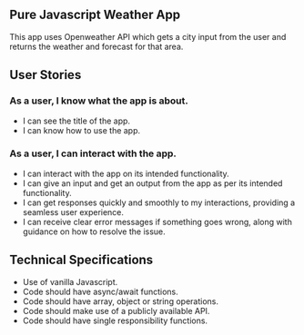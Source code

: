 ## Pure Javascript Weather App
This app uses Openweather API which gets a city input from the user and returns the weather and forecast for that area.

## User Stories
### As a user, I know what the app is about.
- I can see the title of the app.
- I can know how to use the app.
### As a user, I can interact with the app.
- I can interact with the app on its intended functionality.
- I can give an input and get an output from the app as per its intended functionality.
- I can get responses quickly and smoothly to my interactions, providing a seamless user experience.
- I can receive clear error messages if something goes wrong, along with guidance on how to resolve the issue.

## Technical Specifications
- Use of vanilla Javascript.
- Code should have async/await functions.
- Code should have array, object or string operations.
- Code should make use of a publicly available API.
- Code should have single responsibility functions.
